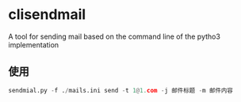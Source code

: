 # clisendmail
A tool for sending mail based on the command line of the pytho3 implementation

## 使用
```python
sendmial.py -f ./mails.ini send -t 1@1.com -j 邮件标题 -m 邮件内容 
```
